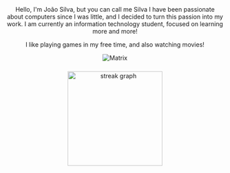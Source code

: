 <div align="center">
Hello, I'm João Silva, but you can call me Silva
I have been passionate about computers since I was little, and I decided to turn this passion into my work.
I am currently an information technology student, focused on learning more and more!

I like playing games in my free time, and also watching movies!

![Matrix](https://github.com/Jaosivas/Jaosivas/assets/86584504/c47ca149-6efc-485c-8fad-4430ee14f935)

###

<div align="center">
  <img src="https://streak-stats.demolab.com?user=jaosivas&locale=en&mode=daily&theme=dark&hide_border=false&border_radius=5&order=3" height="220" alt="streak graph"  />
</div>

###
